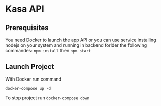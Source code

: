 # Kasa API

## Prerequisites

You need Docker to launch the app API or you can use service installing nodejs on your system and running in backend forlder the following commandes: `npm install` then `npm start`

## Launch Project

With Docker run command

`docker-compose up -d`

To stop project run
`docker-compose down`

<!-- https://github.com/manampy10/Carousel_hotel -->
